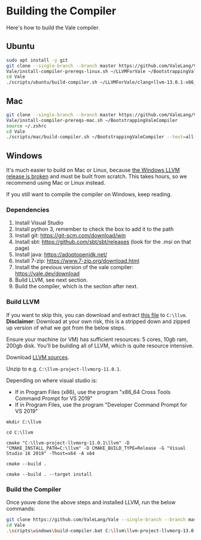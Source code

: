 # Building the Compiler

Here's how to build the Vale compiler.


## Ubuntu

```sh
sudo apt install -y git
git clone --single-branch --branch master https://github.com/ValeLang/Vale
Vale/install-compiler-prereqs-linux.sh ~/LLVMForVale ~/BootstrappingValeCompiler
cd Vale
./scripts/ubuntu/build-compiler.sh ~/LLVMForVale/clang+llvm-13.0.1-x86_64-linux-gnu-ubuntu-18.04 ~/BootstrappingValeCompiler --test=all ./scripts/VERSION

```


## Mac

```sh
git clone --single-branch --branch master https://github.com/ValeLang/Vale
Vale/install-compiler-prereqs-mac.sh ~/BootstrappingValeCompiler
source ~/.zshrc
cd Vale
./scripts/mac/build-compiler.sh ~/BootstrappingValeCompiler --test=all ./scripts/VERSION
```


## Windows

It's much easier to build on Mac or Linux, because [the Windows LLVM release is broken](https://bugs.llvm.org/show_bug.cgi?id=28677) and must be built from scratch. This takes hours, so we recommend using Mac or Linux instead.

If you still want to compile the compiler on Windows, keep reading.


### Dependencies

 1. Install Visual Studio
 1. Install python 3, remember to check the box to add it to the path
 1. Install git: https://git-scm.com/download/win
 1. Install sbt: https://github.com/sbt/sbt/releases (look for the .msi on that page)
 1. Install java: https://adoptopenjdk.net/
 1. Install 7-zip: https://www.7-zip.org/download.html
 1. Install the previous version of the vale compiler: https://vale.dev/download
 1. Build LLVM, see next section.
 1. Build the compiler, which is the section after next.


### Build LLVM

If you want to skip this, you can download and extract [this file](https://github.com/Verdagon/LLVM13WinMinimal/releases/download/v1.1/llvm-project-llvmorg-13.0.1.zip) to `C:\llvm`. **Disclaimer**: Download at your own risk, this is a stripped down and zipped up version of what we got from the below steps.

Ensure your machine (or VM) has sufficient resources: 5 cores, 10gb ram, 200gb disk. You'll be building all of LLVM, which is quite resource intensive.

Download [LLVM sources](https://github.com/llvm/llvm-project/releases).

Unzip to e.g. `C:\llvm-project-llvmorg-11.0.1`.

Depending on where visual studio is:

 * If in Program Files (x86), use the program "x86_64 Cross Tools Command Prompt for VS 2019"
 * If in Program Files, use the program "Developer Command Prompt for VS 2019"

`mkdir C:\llvm`

`cd C:\llvm`

`cmake "C:\llvm-project-llvmorg-11.0.1\llvm" -D "CMAKE_INSTALL_PATH=C:\llvm" -D CMAKE_BUILD_TYPE=Release -G "Visual Studio 16 2019" -Thost=x64 -A x64`

`cmake --build .`

`cmake --build . --target install`


### Build the Compiler

Once youve done the above steps and installed LLVM, run the below commands:

```sh
git clone https://github.com/ValeLang/Vale --single-branch --branch master
cd Vale
.\scripts\windows\build-compiler.bat C:\llvm\llvm-project-llvmorg-13.0.1 C:\OldValeCompiler --test=all ./scripts/VERSION
```
